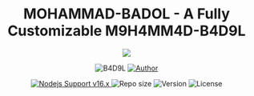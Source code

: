 <h1 align="center">MOHAMMAD-BADOL - A Fully Customizable M9H4MM4D-B4D9L</h1>

<p align="center">
  <a href="https://github.com/notsopreety">
    <img src="http://readme-typing-svg.herokuapp.com?color=FFFFFF&center=true&vCenter=true&multiline=false&lines=Welcome+to+BADOL-GITHUB;A+Customizable+Messenger+Bot+Developer+By+Mohammad +Badol;">
  </a>
</p>

<p align="center">
    <img src="https://img.shields.io/badge/Mohammad%20Badol-green?colorA=%23ff0000&colorB=%23017e40&style=for-the-badge" alt="B4D9L">
    <a href="https://github.com/notsopreety">
        <img title="Author" src="https://img.shields.io/badge/AUTHOR-MOHAMMAD%20BADOL-green.svg?style=for-the-badge&logo=github">
    </a>
</p>

<p align="center">
  <a href="https://nodejs.org/dist/v16.20.0">
    <img src="https://img.shields.io/badge/Nodejs%20Support-16.x-brightgreen.svg?style=flat-square" alt="Nodejs Support v16.x">
  </a>
  <img alt="Repo size" src="https://img.shields.io/github/repo-size/notsopreety/M9H4MM4D-B4D9L.svg?style=flat-square&label=size">
  <img alt="Version" src="https://img.shields.io/badge/dynamic/json?color=brightgreen&label=version&prefix=v&query=%24.version&url=https://github.com/notsopreety/M9H4MM4D-B4D9L/raw/main/package.json&style=flat-square">
  <img alt="License" src="https://img.shields.io/badge/license-MIT-green?style=flat-square&color=brightgreen">
</p>
